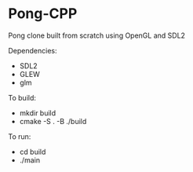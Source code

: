 # Pong-CPP
Pong clone built from scratch using OpenGL and SDL2

Dependencies:
- SDL2
- GLEW
- glm

To build:
- mkdir build
- cmake -S . -B ./build

To run:
- cd build
- ./main


